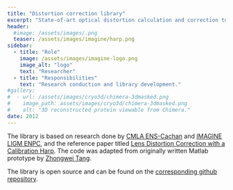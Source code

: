 ```yaml
---
title: "Distortion correction library"
excerpt: "State-of-art optical distortion calculation and correction tool (C/C++ library)."
header:
  #image: /assets/images/.png
  teaser: /assets/images/imagine/harp.png
sidebar:
  - title: "Role"
    image: /assets/images/imagine-logo.png
    image_alt: "logo"
    text: "Researcher"
  - title: "Responsibilities"
    text: "Research conduction and library development."
#gallery:
#  - url: /assets/images/cryo3d/chimera-3dmasked.png
#    image_path: assets/images/cryo3d/chimera-3dmasked.png
#    alt: "3D reconstructed protein viewable from Chimera."
date: 2012
---
```


The library is based on research done by [CMLA ENS-Cachan](http://www.cmla.ens-cachan.fr/version-anglaise/) and [IMAGINE LIGM ENPC](http://imagine.enpc.fr/), and the reference paper titled [Lens Distortion Correction with a Calibration Harp](https://www.researchgate.net/publication/221121089_Lens_distortion_correction_with_a_calibration_harp). The code was adapted from originally written Matlab prototype by [Zhongwei Tang](https://www.researchgate.net/profile/Zhongwei_Tang/publications).

The library is open source and can be found on the [corresponding github repository](https://github.com/vicrucann/DistCorr-lib).